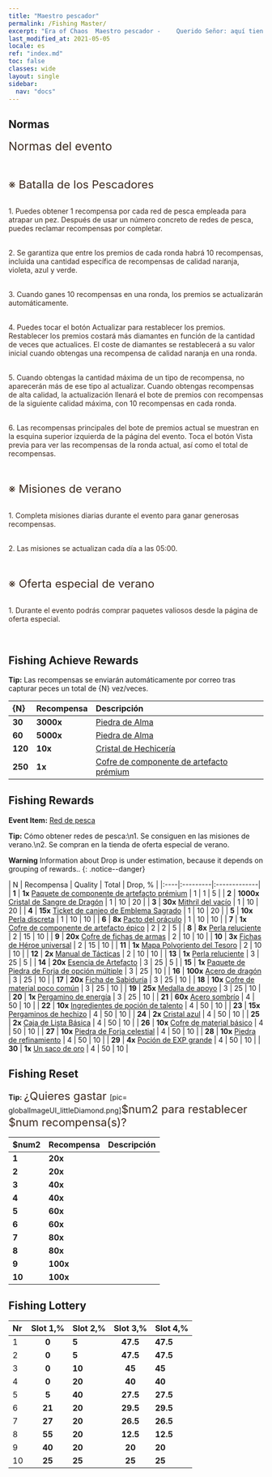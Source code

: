 ```yaml
---
title: "Maestro pescador"
permalink: /Fishing Master/
excerpt: "Era of Chaos  Maestro pescador - 　　Querido Señor: aquí tienes tus recompensas por completar intentos de pesca. Echa un vistazo."
last_modified_at: 2021-05-05
locale: es
ref: "index.md"
toc: false
classes: wide
layout: single
sidebar:
  nav: "docs"
---
```




## Normas

  <span style="color: #3c2a1e;font-size:23px">Normas del evento</span><br/>

<br/>  <span style="color: #3c2a1e;font-size:23px"></span><br/><span style="color: #3c2a1e;font-size:22px">※ Batalla de los Pescadores</span><br/>

<br/>  <span style="color: #3c2a1e">1. Puedes obtener 1 recompensa por cada red de pesca empleada para atrapar un pez. Después de usar un número concreto de redes de pesca, puedes reclamar recompensas por completar.</span><br/>

<br/>  <span style="color: #3c2a1e">2. Se garantiza que entre los premios de cada ronda habrá 10 recompensas, incluida una cantidad específica de recompensas de calidad naranja, violeta, azul y verde.</span><br/>

<br/>  <span style="color: #3c2a1e">3. Cuando ganes 10 recompensas en una ronda, los premios se actualizarán automáticamente.</span><br/>

<br/>  <span style="color: #3c2a1e">4. Puedes tocar el botón Actualizar para restablecer los premios. Restablecer los premios costará más diamantes en función de la cantidad de veces que actualices. El coste de diamantes se restablecerá a su valor inicial cuando obtengas una recompensa de calidad naranja en una ronda.</span><br/>

<br/>  <span style="color: #3c2a1e">5. Cuando obtengas la cantidad máxima de un tipo de recompensa, no aparecerán más de ese tipo al actualizar. Cuando obtengas recompensas de alta calidad, la actualización llenará el bote de premios con recompensas de la siguiente calidad máxima, con 10 recompensas en cada ronda. </span><br/>

<br/>  <span style="color: #3c2a1e">6. Las recompensas principales del bote de premios actual se muestran en la esquina superior izquierda de la página del evento. Toca el botón Vista previa para ver las recompensas de la ronda actual, así como el total de recompensas.</span><br/>

<br/>  <span style="color: #3c2a1e;font-size:23px"> </span><br/><span style="color: #3c2a1e;font-size:22px">※ Misiones de verano</span><br/>

<br/>  <span style="color: #3c2a1e">1. Completa misiones diarias durante el evento para ganar generosas recompensas.</span><br/>

<br/>  <span style="color: #3c2a1e">2. Las misiones se actualizan cada día a las 05:00.</span><br/>

<br/>  <span style="color: #3c2a1e;font-size:23px"> </span><br/><span style="color: #3c2a1e;font-size:22px">※ Oferta especial de verano</span><br/>

<br/>  <span style="color: #3c2a1e">1. Durante el evento podrás comprar paquetes valiosos desde la página de oferta especial.</span><br/>

<br/>

## Fishing Achieve Rewards

  **Tip:** Las recompensas se enviarán automáticamente por correo tras capturar peces un total de {N} vez/veces.

  |  {N}  |  Recompensa  | Descripción  |
  |:----|:---------|:-------------|
  | **30** |  **3000x** | [Piedra de Alma ](/ItemsES/con_923/) | Piedra de Alma, obtenida al desarmar Emblemas Sagrados y usada para comprar objetos en la Tienda de Emblemas  |
  | **60** |  **5000x** | [Piedra de Alma ](/ItemsES/con_923/) | Piedra de Alma, obtenida al desarmar Emblemas Sagrados y usada para comprar objetos en la Tienda de Emblemas  |
  | **120** |  **10x** | [Cristal de Hechicería](/ItemsES/art_189/) | Un cristal de habilidad forjado en una antigua fundición. Un material esencial para mejorar artefactos de combinación avanzada.  |
  | **250** |  **1x** | [Cofre de componente de artefacto prémium](/ItemsES/con_1874/) | Úsalo para seleccionar 1 de los siguientes: 1 cofre de componente de Rey Dragón, 1 cofre de componente de Cielo, 1 cofre de componente de Fragmento del Edén o 1 cofre de componente de Día del Juicio.  |


## Fishing Rewards

  **Event Item:** [Red de pesca](/es/Items/con_2148/)

  **Tip:** Cómo obtener redes de pesca:\n1. Se consiguen en las misiones de verano.\n2. Se compran en la tienda de oferta especial de verano.

**Warning** Information about Drop is under estimation, because it depends on grouping of rewards..
{: .notice--danger}

  |  N  |  Recompensa  | Quality  |  Total  | Drop, % |
  |:----|:---------|:-------------|
  | **1** |  **1x** [Paquete de componente de artefacto prémium](/ItemsES/con_1507/) | 1 | 1 | 5 |
  | **2** |  **1000x** [Cristal de Sangre de Dragón](/ItemsES/con_879/) | 1 | 10 | 20 |
  | **3** |  **30x** [Mithril del vacío](/ItemsES/con_817/) | 1 | 10 | 20 |
  | **4** |  **15x** [Ticket de canjeo de Emblema Sagrado](/ItemsES/con_513/) | 1 | 10 | 20 |
  | **5** |  **10x** [Perla discreta](/ItemsES/con_2135/) | 1 | 10 | 10 |
  | **6** |  **8x** [Pacto del oráculo](/ItemsES/con_816/) | 1 | 10 | 10 |
  | **7** |  **1x** [Cofre de componente de artefacto épico](/ItemsES/con_1926/) | 2 | 2 | 5 |
  | **8** |  **8x** [Perla reluciente](/ItemsES/con_527/) | 2 | 15 | 10 |
  | **9** |  **20x** [Cofre de fichas de armas](/ItemsES/con_1367/) | 2 | 10 | 10 |
  | **10** |  **3x** [Fichas de Héroe universal](/ItemsES/her_358/) | 2 | 15 | 10 |
  | **11** |  **1x** [Mapa Polvoriento del Tesoro](/ItemsES/con_1156/) | 2 | 10 | 10 |
  | **12** |  **2x** [Manual de Tácticas](/ItemsES/unk_2115/) | 2 | 10 | 10 |
  | **13** |  **1x** [Perla reluciente](/ItemsES/con_527/) | 3 | 25 | 5 |
  | **14** |  **20x** [Esencia de Artefacto](/ItemsES/con_905/) | 3 | 25 | 5 |
  | **15** |  **1x** [Paquete de Piedra de Forja de opción múltiple](/ItemsES/con_1480/) | 3 | 25 | 10 |
  | **16** |  **100x** [Acero de dragón](/ItemsES/con_880/) | 3 | 25 | 10 |
  | **17** |  **20x** [Ficha de Sabiduría](/ItemsES/con_911/) | 3 | 25 | 10 |
  | **18** |  **10x** [Cofre de material poco común](/ItemsES/con_757/) | 3 | 25 | 10 |
  | **19** |  **25x** [Medalla de apoyo](/ItemsES/unk_2116/) | 3 | 25 | 10 |
  | **20** |  **1x** [Pergamino de energía](/ItemsES/con_830/) | 3 | 25 | 10 |
  | **21** |  **60x** [Acero sombrío](/ItemsES/con_881/) | 4 | 50 | 10 |
  | **22** |  **10x** [Ingredientes de poción de talento](/ItemsES/con_1120/) | 4 | 50 | 10 |
  | **23** |  **15x** [Pergaminos de hechizo](/ItemsES/con_694/) | 4 | 50 | 10 |
  | **24** |  **2x** [Cristal azul](/ItemsES/con_716/) | 4 | 50 | 10 |
  | **25** |  **2x** [Caja de Lista Básica](/ItemsES/con_774/) | 4 | 50 | 10 |
  | **26** |  **10x** [Cofre de material básico](/ItemsES/con_756/) | 4 | 50 | 10 |
  | **27** |  **10x** [Piedra de Forja celestial](/ItemsES/art_188/) | 4 | 50 | 10 |
  | **28** |  **10x** [Piedra de refinamiento](/ItemsES/con_814/) | 4 | 50 | 10 |
  | **29** |  **4x** [Poción de EXP grande](/ItemsES/con_702/) | 4 | 50 | 10 |
  | **30** |  **1x** [Un saco de oro](/ItemsES/con_714/) | 4 | 50 | 10 |


## Fishing Reset

  **Tip:** <span style="color: #3c2a1e;font-size:22px">¿Quieres gastar </span>[pic= globalImageUI_littleDiamond.png]</span><span style="color: #3c2a1e;font-size:22px">$num2</span><span style="color: #3c2a1e;font-size:22px"> para restablecer $num recompensa(s)?</span>

  | $num2  |  Recompensa  | Descripción  |
  |:----|:---------|:-------------|
  | **1** |  **20x** | <i class="fas fa-gem"/> |  |
  | **2** |  **20x** | <i class="fas fa-gem"/> |  |
  | **3** |  **40x** | <i class="fas fa-gem"/> |  |
  | **4** |  **40x** | <i class="fas fa-gem"/> |  |
  | **5** |  **60x** | <i class="fas fa-gem"/> |  |
  | **6** |  **60x** | <i class="fas fa-gem"/> |  |
  | **7** |  **80x** | <i class="fas fa-gem"/> |  |
  | **8** |  **80x** | <i class="fas fa-gem"/> |  |
  | **9** |  **100x** | <i class="fas fa-gem"/> |  |
  | **10** |  **100x** | <i class="fas fa-gem"/> |  |


## Fishing Lottery

  |  Nr  | Slot 1,% | Slot 2,% | Slot 3,% | Slot 4,% |
  |:-----|:------:|:-------|:------:|:-------|
  | 1 | **0** | **5** | **47.5** | **47.5** |
  | 2 | **0** | **5** | **47.5** | **47.5** |
  | 3 | **0** | **10** | **45** | **45** |
  | 4 | **0** | **20** | **40** | **40** |
  | 5 | **5** | **40** | **27.5** | **27.5** |
  | 6 | **21** | **20** | **29.5** | **29.5** |
  | 7 | **27** | **20** | **26.5** | **26.5** |
  | 8 | **55** | **20** | **12.5** | **12.5** |
  | 9 | **40** | **20** | **20** | **20** |
  | 10 | **25** | **25** | **25** | **25** |
